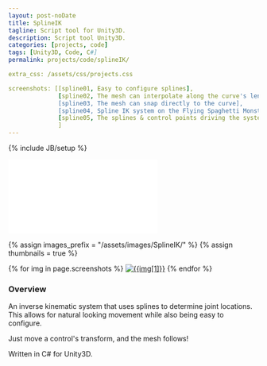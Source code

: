 ```yaml
---
layout: post-noDate
title: SplineIK
tagline: Script tool for Unity3D.
description: Script tool Unity3D.
categories: [projects, code]
tags: [Unity3D, Code, C#]
permalink: projects/code/splineIK/

extra_css: /assets/css/projects.css

screenshots: [[spline01, Easy to configure splines],
              [spline02, The mesh can interpolate along the curve's length],
              [spline03, The mesh can snap directly to the curve],
              [spline04, Spline IK system on the Flying Spaghetti Monster's tentacles],
              [spline05, The splines & control points driving the system]
              ]
---
```

{% include JB/setup %}


<div class="video-wrapper">
    <iframe src="//player.vimeo.com/video/116376258" frameborder="0" webkitallowfullscreen="" mozallowfullscreen="" allowfullscreen=""></iframe>
</div>


{% assign images_prefix = "/assets/images/SplineIK/" %}
{% assign thumbnails = true %}

<div class="project-images" id="slideshow">
{% for img in page.screenshots %}
    <a href="{{images_prefix}}{{img[0]}}.png"><img src= "{{images_prefix}}{{img[0]}}{% if thumbnails %}-tn{% endif %}.png" alt="{{img[1]}}" class="img-responsive"></a>
{% endfor %}
</div>

<script>
    $('#slideshow').photobox('a', {history:false, time:0, counter:false});
</script>

<h3>Overview</h3>

An inverse kinematic system that uses splines to determine joint locations. This allows for natural looking movement while also being easy to configure. 

Just move a control's transform, and the mesh follows! 

Written in C# for Unity3D.  

&nbsp;
